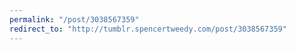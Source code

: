 ```yaml
---
permalink: "/post/3038567359"
redirect_to: "http://tumblr.spencertweedy.com/post/3038567359"
---
```

